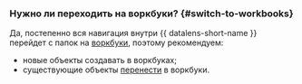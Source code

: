 ### Нужно ли переходить на воркбуки? {#switch-to-workbooks}

Да, постепенно вся навигация внутри {{ datalens-short-name }} перейдет с папок на [воркбуки](../../datalens/workbooks-collections/index.md), поэтому рекомендуем:

* новые объекты создавать в воркбуках;
* существующие объекты [перенести](../../datalens/workbooks-collections/migrations.md) в воркбуки.